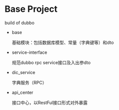 # Base Project 
build of dubbo

- base

    基础模块：包括数据库模型、常量（字典键等）和dto

- service-interface

    规范dubbo rpc service接口及入出参dto
  
- dic_service

    字典服务（RPC）
  
- api_center

    接口中心，以RestFul接口形式对外暴露